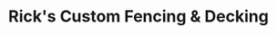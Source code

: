 ---
title: "Rick's Custom Fencing & Decking"
url: /brooks/ricks-custom-fencing-and-decking/
shop: garden furniture
---